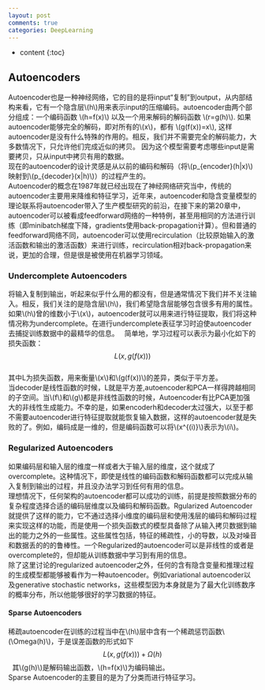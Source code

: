 ```yaml
---
layout: post
comments: true
categories: DeepLearning
---
```


* content
{:toc}

## Autoencoders 

Autoencoder也是一种神经网络，它的目的是将input“复制”到output，从内部结构来看，它有一个隐含层\\(h\\)用来表示input的压缩编码。autoencoder由两个部分组成：一个编码函数 \\(h=f(x)\\) 以及一个用来解码的解码函数 \\(r=g(h)\\). 如果autoencoder能够完全的解码，即对所有的\\(x\\)，都有 \\(g(f(x))=x\\), 这样autoencoder是没有什么特殊的作用的。相反，我们并不需要完全的解码能力，大多数情况下，只允许他们完成近似的拷贝。 因为这个模型需要考虑哪些input是需要拷贝，只从input中拷贝有用的数据。   
现在的autoencoder的设计灵感是从以前的编码和解码（将\\(p_{encoder}(h|x)\\)映射到\\(p_{decoder}(x|h)\\)）的过程产生的。   
Autoencoder的概念在1987年就已经出现在了神经网络研究当中，传统的autoencoder主要用来降维和特征学习，近年来，autoencoder和隐含变量模型的理论联系将autoencoder带入了生产模型研究的前沿，在接下来的第20章中，autoencoder可以被看成feedforward网络的一种特例，甚至用相同的方法进行训练（即minibatch梯度下降，gradients使用back-propagation计算）。但和普通的feedforward网络不同，autoencoder可以使用recirculation（比较原始输入的激活函数和输出的激活函数）来进行训练，recirculation相对back-propagation来说，更加的合理，但是很是被使用在机器学习领域。  

### Undercomplete Autoencoders
将输入复制到输出，听起来似乎什么用的都没有，但是通常情况下我们并不关注输入。相反，我们关注的是隐含层\\(h\\)，我们希望隐含层能够包含很多有用的属性。 
如果\\(h\\)曾的维数小于\\(x\\)，autoencoder就可以用来进行特征提取，我们将这种情况称为undercomplete。在进行undercomplete表征学习时迫使autoencoder去捕捉训练数据中的最精华的信息。  
简单地，学习过程可以表示为最小化如下的损失函数：  
$$L(x,g(f(x)))$$  
其中L为损失函数，用来衡量\\(x\\)和\\(g(f(x))\\)的差异，类似于平方差。  
当decoder是线性函数的时候，L就是平方差,autoencoder和PCA一样得跨越相同的子空间。当\\(f\\)和\\(g\\)都是非线性函数的时候，Autoencoder有比PCA更加强大的非线性生成能力。不幸的是，如果encoderh和decoder太过强大，以至于都不需要autoencoder进行特征提取就能恢复输入数据，这样的autoencoder就是失败的了。例如，编码成是一维的，但是编码函数可以将\\(x^{(i)}\\)表示为\\(i\\)。

### Regularized Autoencoders
如果编码层和输入层的维度一样或者大于输入层的维度，这个就成了overcomplete。这种情况下，即使是线性的编码函数和解码函数都可以完成从输入复制到输出的过程，并且没办法学习到任何有用的信息。  
理想情况下，任何架构的autoencoder都可以成功的训练，前提是按照数据分布的复杂程度选择合适的编码层维度以及编码和解码函数。Rgularized Autoencoder就提供了这样的能力，它不通过选择小维度的编码层和使用浅层的编码和解码过程来实现这样的功能，而是使用一个损失函数式的模型具备除了从输入拷贝数据到输出的能力之外的一些属性。这些属性包括，特征的稀疏性，小的导数，以及对噪音和数据丢的的的鲁棒性。一个Regularized的autoencoder可以是非线性的或者是overcomplete的，但却能从训练数据中学习到有用的信息。  
除了这里讨论的regularized autoencoder之外，任何的含有隐含变量和推理过程的生成模型都能够被看作为一种autoencoder。例如variational autoencoder以及generative stochastic networks，这些模型因为本身就是为了最大化训练数序的概率分布，所以他能够很好的学习数据的特征。  

#### Sparse Autoencoders
稀疏autoencoder在训练的过程当中在\\(h\\)层中含有一个稀疏惩罚函数\\(\Omega(h)\\)，于是误差函数的形式如下  
$$L(x,g(f(x)))+\Omega(h)$$  
其\\(g(h)\\)是解码输出函数，\\(h=f(x)\\)为编码输出。  
Sparse Autoencoder的主要目的是为了分类而进行特征学习。
